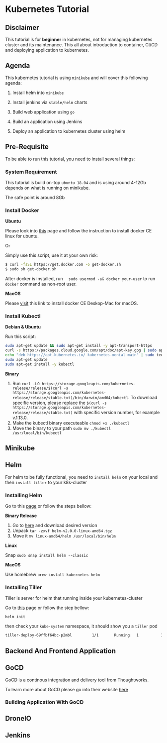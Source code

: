 # Kubernetes Tutorial

## Disclaimer

This tutorial is for **beginner** in kubernetes, not for managing kubernetes cluster and its maintenance. This all about introduction to container, CI/CD and deploying application to kubernetes.

## Agenda

This kubernetes tutorial is using `minikube` and will cover this following agenda:

1. Install helm into `minikube`

2. Install jenkins via `stable/helm` charts

3. Build web application using `go`

4. Build an application using Jenkins

5. Deploy an application to kubernetes cluster using helm

## Pre-Requisite

To be able to run this tutorial, you need to install several things:

### System Requirement

This tutorial is build on-top `ubuntu 18.04` and is using around 4-12Gb depends on what is running on minikube.

The safe point is around 8Gb

### Install Docker

**Ubuntu**

Please look into [this](https://docs.docker.com/install/linux/docker-ce/ubuntu/) page and follow the instruction to install docker CE linux for ubuntu.

Or

Simply use this script, use it at your own risk:

```bash
$ curl -fsSL https://get.docker.com -o get-docker.sh
$ sudo sh get-docker.sh
```

After docker is installed, run `  sudo usermod -aG docker your-user` to run `docker` command as non-root user.

**MacOS**

Please [visit](https://hub.docker.com/editions/community/docker-ce-desktop-mac) this link to install docker CE Deskop-Mac for macOS.

### Install Kubectl

**Debian & Ubuntu**

Run this script:

```bash
sudo apt-get update && sudo apt-get install -y apt-transport-https
curl -s https://packages.cloud.google.com/apt/doc/apt-key.gpg | sudo apt-key add -
echo "deb https://apt.kubernetes.io/ kubernetes-xenial main" | sudo tee -a /etc/apt/sources.list.d/kubernetes.list
sudo apt-get update
sudo apt-get install -y kubectl
```

**Binary**

1. Run `curl -LO https://storage.googleapis.com/kubernetes-release/release/$(curl -s https://storage.googleapis.com/kubernetes-release/release/stable.txt)/bin/darwin/amd64/kubectl`. To download specific version, please replace the `$(curl -s https://storage.googleapis.com/kubernetes-release/release/stable.txt)` with specific version number, for example v.1.13.0.
2. Make the kubectl binary executeable `chmod +x ./kubectl`
3. Move the binary to your path `sudo mv ./kubectl /usr/local/bin/kubectl`

## Minikube

## Helm

For helm to be fully functional, you need to `install helm` on your local and then `install tiller` to your k8s-cluster

### Installing Helm

Go to this [page](https://docs.helm.sh/using_helm/#installing-helm) or follow the steps bellow:

**Binary Release**

1. Go to [here](https://github.com/helm/helm/releases) and download desired version
2. Unpack `tar -zxvf helm-v2.0.0-linux-amd64.tgz`
3. Move it `mv linux-amd64/helm /usr/local/bin/helm`

**Linux**

Snap `sudo snap install helm --classic`

**MacOS**

Use homebrew `brew install kubernetes-helm`

### Installing Tiller

Tiller is server for helm that running inside your kubernetes-cluster

Go to [this](https://docs.helm.sh/using_helm/#installing-tiller) page or follow the step bellow:

`helm init`

then check your `kube-system` namespace, it should show you a `tiller` pod

```bash
tiller-deploy-69ffbf64bc-p2mbl         1/1       Running   1          10s
```

## Backend And Frontend Application



## GoCD

GoCD is a continous integration and delivery tool from Thoughtworks. 

To learn more about GoCD please go into their website [here](https://www.gocd.org/getting-started/part-1/)

### Building Application With GoCD

## DroneIO

## Jenkins
